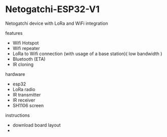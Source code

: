 # Netogatchi-ESP32-V1
Netogatchi device with LoRa and WiFi integration


features
- Wifi Hotspot
- Wifi repeater
- LoRa to Wifi connection (with usage of a base station)( low bandwidth )
- Bluetooth (ETA)
- IR cloning

hardware
- esp32
- LoRa radio
- IR transmitter
- IR receiver
- SH1106 screen


instructions
- download board layout 
- 

